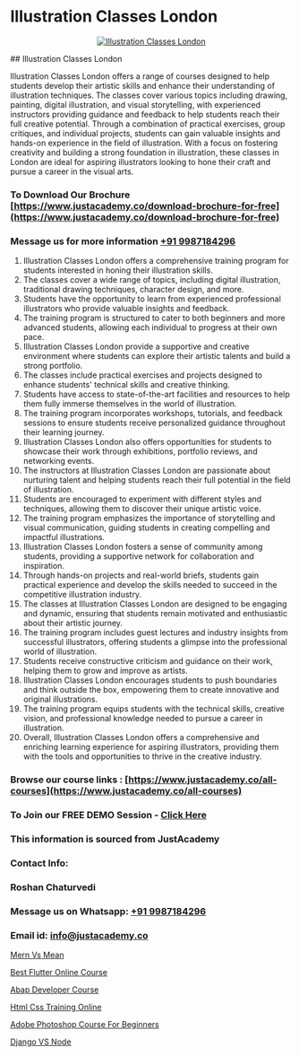 # Illustration Classes London

<p align="center">
  <a href="https://justacademy.co/all-courses">
    <img src="https://ibb.co/CngWr2j" alt="Illustration Classes London">
  </a>
</p>
## Illustration Classes London

Illustration Classes London offers a range of courses designed to help students develop their artistic skills and enhance their understanding of illustration techniques. The classes cover various topics including drawing, painting, digital illustration, and visual storytelling, with experienced instructors providing guidance and feedback to help students reach their full creative potential. Through a combination of practical exercises, group critiques, and individual projects, students can gain valuable insights and hands-on experience in the field of illustration. With a focus on fostering creativity and building a strong foundation in illustration, these classes in London are ideal for aspiring illustrators looking to hone their craft and pursue a career in the visual arts.
### To Download Our Brochure [https://www.justacademy.co/download-brochure-for-free](https://www.justacademy.co/download-brochure-for-free)
### Message us for more information [+91 9987184296](https://api.whatsapp.com/send?phone=919987184296)
1) Illustration Classes London offers a comprehensive training program for students interested in honing their illustration skills.
2) The classes cover a wide range of topics, including digital illustration, traditional drawing techniques, character design, and more.
3) Students have the opportunity to learn from experienced professional illustrators who provide valuable insights and feedback.
4) The training program is structured to cater to both beginners and more advanced students, allowing each individual to progress at their own pace.
5) Illustration Classes London provide a supportive and creative environment where students can explore their artistic talents and build a strong portfolio.
6) The classes include practical exercises and projects designed to enhance students' technical skills and creative thinking.
7) Students have access to state-of-the-art facilities and resources to help them fully immerse themselves in the world of illustration.
8) The training program incorporates workshops, tutorials, and feedback sessions to ensure students receive personalized guidance throughout their learning journey.
9) Illustration Classes London also offers opportunities for students to showcase their work through exhibitions, portfolio reviews, and networking events.
10) The instructors at Illustration Classes London are passionate about nurturing talent and helping students reach their full potential in the field of illustration.
11) Students are encouraged to experiment with different styles and techniques, allowing them to discover their unique artistic voice.
12) The training program emphasizes the importance of storytelling and visual communication, guiding students in creating compelling and impactful illustrations.
13) Illustration Classes London fosters a sense of community among students, providing a supportive network for collaboration and inspiration.
14) Through hands-on projects and real-world briefs, students gain practical experience and develop the skills needed to succeed in the competitive illustration industry.
15) The classes at Illustration Classes London are designed to be engaging and dynamic, ensuring that students remain motivated and enthusiastic about their artistic journey.
16) The training program includes guest lectures and industry insights from successful illustrators, offering students a glimpse into the professional world of illustration.
17) Students receive constructive criticism and guidance on their work, helping them to grow and improve as artists.
18) Illustration Classes London encourages students to push boundaries and think outside the box, empowering them to create innovative and original illustrations.
19) The training program equips students with the technical skills, creative vision, and professional knowledge needed to pursue a career in illustration.
20) Overall, Illustration Classes London offers a comprehensive and enriching learning experience for aspiring illustrators, providing them with the tools and opportunities to thrive in the creative industry.

### Browse our course links : [https://www.justacademy.co/all-courses](https://www.justacademy.co/all-courses) 
### To Join our FREE DEMO Session - [Click Here](https://www.justacademy.co/register-for-course-demo)


### This information is sourced from JustAcademy
### Contact Info:
### Roshan Chaturvedi
### Message us on Whatsapp: [+91 9987184296](https://api.whatsapp.com/send?phone=919987184296)
### Email id: [info@justacademy.co](mailto:info@justacademy.co)
                
[Mern Vs Mean](https://www.linkedin.com/pulse/mern-vs-mean-justacademy-leicester-o4hne?trackingId=8R%2BOLzkTGMW0hSZ6agE9%2FQ%3D%3D&lipi=urn%3Ali%3Apage%3Ad_flagship3_company_admin%3B1N%2B9%2FJq5QI2e255siM24eQ%3D%3D)

[Best Flutter Online Course](https://www.linkedin.com/pulse/best-flutter-online-course-justacademy-beangaluru-hj2zc/)

[Abap Developer Course](https://medium.com/@prempja40/abap-developer-course-4e43e9a179ac)

[Html Css Training Online](https://medium.com/@AkashSingh2052/html-css-training-online-e8e85efbf545)

[Adobe Photoshop Course For Beginners](https://justacademyin.github.io/justacademy/adobe-photoshop-course-for-beginners)

[Django VS Node](https://justacademyin.github.io/justacademy/django-vs-node)

